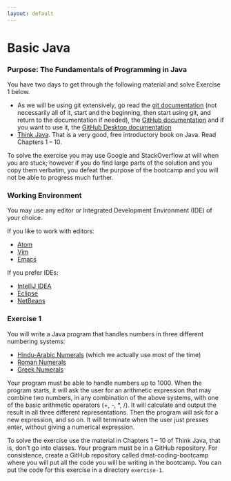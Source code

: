 ```yaml
---
layout: default
---
```


# Basic Java

### Purpose: The Fundamentals of Programming in Java

You have two days to get through the following material and solve
Exercise 1 below.

* As we will be using git extensively, go read the
  [git documentation](https://git-scm.com/documentation) (not
  necessarily all of it, start and the beginning, then start using
  git, and return to the documentation if needed), the
  [GitHub documentation](https://guides.github.com/activities/hello-world/)
  and if you want to use it, the
  [GitHub Desktop documentation](https://desktop.github.com/)
* [Think Java](http://greenteapress.com/wp/think-java/). That is a
  very good, free introductory book on Java. Read Chapters
  1 &ndash; 10. 

To solve the exercise you may use Google and StackOverflow at will
when you are stuck; however if you do find large parts of the solution
and you copy them verbatim, you defeat the purpose of the bootcamp and
you will not be able to progress much further.

### Working Environment

You may use any editor or Integrated Development Environment (IDE) of
your choice.

If you like to work with editors:

* [Atom](https://atom.io/)
* [Vim](http://www.vim.org/)
* [Emacs](https://www.gnu.org/software/emacs/)

If you prefer IDEs:

* [IntelliJ IDEA](https://www.jetbrains.com/idea/)
* [Eclipse](https://eclipse.org/)
* [NetBeans](https://netbeans.org/)

### Exercise 1

You will write a Java program that handles numbers in three different
numbering systems:

* [Hindu-Arabic Numerals](https://en.wikipedia.org/wiki/Hindu%E2%80%93Arabic_numeral_system)
(which we actually use most of the time) 
* [Roman Numerals](https://en.wikipedia.org/wiki/Roman_numerals)
* [Greek Numerals](https://en.wikipedia.org/wiki/Greek_numerals)

Your program must be able to handle numbers up to 1000. When the
program starts, it will ask the user for an arithmetic expression that
may combine two numbers, in any combination of the above systems, with
one of the basic arithmetic operators (+, -, *, /). It will calculate
and output the result in all three different representations. Then the
program will ask for a new expression, and so on. It will terminate
when the user just presses enter, without giving a numerical
expression.

To solve the exercise use the material in Chapters 1 &ndash; 10 of
Think Java, that is, don't go into classes. Your program must be in a
GitHub repository. For consistence, create a GitHub repository called
dmst-coding-bootcamp where you will put all the code you will be
writing in the bootcamp. You can put the code for this exercise in a
directory `exercise-1`.

